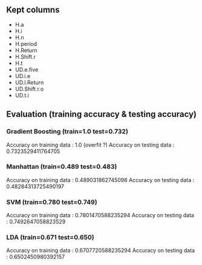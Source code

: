 ## Kept columns

-   H.a
-   H.i
-   H.n
-   H.period
-   H.Return
-   H.Shift.r
-   H.t
-   UD.e.five
-   UD.i.e
-   UD.l.Return
-   UD.Shift.r.o
-   UD.t.i

## Evaluation (training accuracy & testing accuracy)

### Gradient Boosting (train=1.0 test=0.732)

Accuracy on training data : 1.0 (overfit ?)
Accuracy on testing data : 0.7323529411764705

### Manhattan (train=0.489 test=0.483)

Accuracy on training data : 0.489031862745098
Accuracy on testing data : 0.48284313725490197

### SVM (train=0.780 test=0.749)

Accuracy on training data : 0.7801470588235294
Accuracy on testing data : 0.7492647058823529

### LDA (train=0.671 test=0.650)

Accuracy on training data : 0.6707720588235294
Accuracy on testing data : 0.6502450980392157
